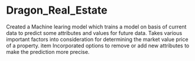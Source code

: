 # Dragon_Real_Estate
Created a Machine learing model which trains a model on basis of current data to predict some attributes and values for future data.
    Takes various important factors into consideration for determining the market value price of a property.
    item Incorporated options to remove or add new attributes to make the prediction more precise.
